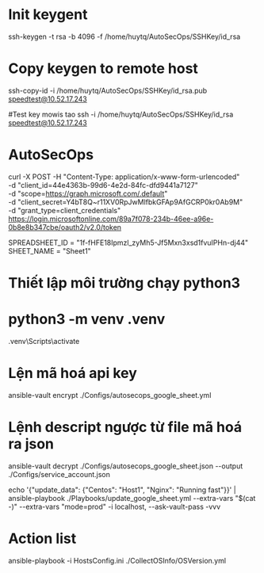 # Init keygent
ssh-keygen -t rsa -b 4096 -f /home/huytq/AutoSecOps/SSHKey/id_rsa

# Copy keygen to remote host
ssh-copy-id -i /home/huytq/AutoSecOps/SSHKey/id_rsa.pub speedtest@10.52.17.243

#Test key mowis tao
ssh -i /home/huytq/AutoSecOps/SSHKey/id_rsa speedtest@10.52.17.243

# AutoSecOps

curl -X POST -H "Content-Type: application/x-www-form-urlencoded" \
-d "client_id=44e4363b-99d6-4e2d-84fc-dfd9441a7127" \
-d "scope=https://graph.microsoft.com/.default" \
-d "client_secret=Y4bT8Q~r11XV0RpJwMlfbkGFAp9AfGCRP0kr0Ab9M" \
-d "grant_type=client_credentials" \
https://login.microsoftonline.com/89a7f078-234b-46ee-a96e-0b8e8b347cbe/oauth2/v2.0/token

SPREADSHEET_ID = "1f-fHFE18Ipmzl_zyMh5-Jf5Mxn3xsd1fvuIPHn-dj44"
SHEET_NAME = "Sheet1"

# Thiết lập môi trường chạy python3
# python3 -m venv .venv
.venv\Scripts\activate

# Lện mã hoá api key
 ansible-vault encrypt ./Configs/autosecops_google_sheet.yml
# Lệnh descript ngược từ file mã hoá ra json
ansible-vault decrypt ./Configs/autosecops_google_sheet.json  --output ./Configs/service_account.json

echo '{"update_data": {"Centos": "Host1", "Nginx": "Running fast"}}'  | ansible-playbook ./Playbooks/update_google_sheet.yml  --extra-vars "$(cat -)"  --extra-vars "mode=prod" -i localhost, --ask-vault-pass  -vvv


# Action list
ansible-playbook -i HostsConfig.ini ./CollectOSInfo/OSVersion.yml